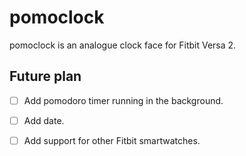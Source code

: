 # pomoclock

pomoclock is an analogue clock face for Fitbit Versa 2.

## Future plan

- [ ] Add pomodoro timer running in the background.

- [ ] Add date.

- [ ] Add support for other Fitbit smartwatches.
